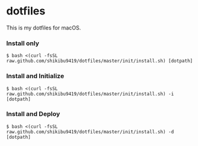 # dotfiles
This is my dotfiles for macOS.

### Install only
```
$ bash <(curl -fsSL raw.github.com/shikibu9419/dotfiles/master/init/install.sh) [dotpath]
```

### Install and Initialize
```
$ bash <(curl -fsSL raw.github.com/shikibu9419/dotfiles/master/init/install.sh) -i [dotpath]
```

### Install and Deploy
```
$ bash <(curl -fsSL raw.github.com/shikibu9419/dotfiles/master/init/install.sh) -d [dotpath]
```
